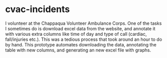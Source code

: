 # cvac-incidents
I volunteer at the Chappaqua Volunteer Ambulance Corps. One of the tasks I sometimes do is download excel data from the website, and annotate it with various extra columns like time of day and type of call (cardiac, fall/injuries etc.). This was a tedious process that took around an hour to do by hand. This prototype automates downloading the data, annotating the table with new columns, and generating an new excel file with graphs.
